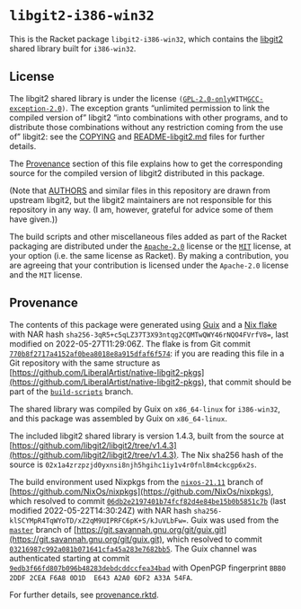 # `libgit2-i386-win32`

This is the Racket package `libgit2-i386-win32`, which contains the
[libgit2](https://libgit2.org) shared library built for `i386-win32`.

## License

The libgit2 shared library is under the license
`(`[`GPL-2.0-only`](https://spdx.org/licenses/GPL-2.0-only.html)` WITH
`[`GCC-exception-2.0`](https://spdx.org/licenses/GCC-exception-2.0.html)`)`.
The exception grants “unlimited permission to link the compiled version
of” libgit2 “into combinations with other programs, and to distribute
those combinations without any restriction coming from the use of”
libgit2: see the [COPYING](./COPYING) and
[README-libgit2.md](./README-libgit2.md) files for further details.

The [Provenance](#provenance) section of this file explains how to get
the corresponding source for the compiled version of libgit2 distributed
in this package.

\(Note that [AUTHORS](./AUTHORS) and similar files in this repository
are drawn from upstream libgit2, but the libgit2 maintainers are not
responsible for this repository in any way. (I am, however, grateful for
advice some of them have given.))

The build scripts and other miscellaneous files added as part of the
Racket packaging are distributed under the
[`Apache-2.0`](https://spdx.org/licenses/Apache-2.0.html) license or the
[`MIT`](https://spdx.org/licenses/MIT.html) license, at your option
(i.e. the same license as Racket). By making a contribution, you are
agreeing that your contribution is licensed under the `Apache-2.0`
license and the `MIT` license.

## Provenance

The contents of this package were generated using
[Guix](https://guix.gnu.org) and a [Nix
flake](https://nixos.org/manual/nix/stable/command-ref/new-cli/nix3-flake.html)
with NAR hash `sha256-3qR5+c5qLZ37T3X93ntqg2CQMTwQWY46rNQO4FVrfV8=`,
last modified on 2022-05-27T11:29:06Z. The flake is from Git commit
[`770b8f2717a4152af0bea8018e8a915dfaf6f574`](https://github.com/LiberalArtist/native-libgit2-pkgs/commit/770b8f2717a4152af0bea8018e8a915dfaf6f574):
if you are reading this file in a Git repository with the same structure
as
[https://github.com/LiberalArtist/native-libgit2-pkgs](https://github.com/LiberalArtist/native-libgit2-pkgs),
that commit should be part of the
[`build-scripts`](https://github.com/LiberalArtist/native-libgit2-pkgs/tree/build-scripts)
branch.

The shared library was compiled by Guix on `x86_64-linux` for
`i386-win32`, and this package was assembled by Guix on `x86_64-linux`.

The included libgit2 shared library is version 1.4.3, built from the
source at
[https://github.com/libgit2/libgit2/tree/v1.4.3](https://github.com/libgit2/libgit2/tree/v1.4.3).
The Nix sha256 hash of the source is
`02x1a4zrzpzjd0yxnsi8njh5hgihc1iy1v4r0fnl8m4ckcgp6x2s`.

The build environment used Nixpkgs from the
[`nixos-21.11`](https://github.com/NixOs/nixpkgs/tree/nixos-21.11)
branch of
[https://github.com/NixOs/nixpkgs](https://github.com/NixOs/nixpkgs),
which resolved to commit
[`06db2e2197401b74fcf82d4e84be15b0b5851c7b`](https://github.com/NixOs/nixpkgs/commit/06db2e2197401b74fcf82d4e84be15b0b5851c7b)
\(last modified 2022-05-22T14:30:24Z) with NAR hash
`sha256-klSCYMpR4TqWYoTD/xZ2qM9UIPRFC6pK+S/kJuVLbFw=`. Guix was used
from the
[`master`](https://git.savannah.gnu.org/cgit/guix.git/log/?h=master)
branch of
[https://git.savannah.gnu.org/git/guix.git](https://git.savannah.gnu.org/git/guix.git),
which resolved to commit
[`03216987c992a081b071641cfa45a283e7682bb5`](https://git.savannah.gnu.org/cgit/guix.git/tree/?id=03216987c992a081b071641cfa45a283e7682bb5).
The Guix channel was authenticated starting at commit
[`9edb3f66fd807b096b48283debdcddccfea34bad`](https://git.savannah.gnu.org/cgit/guix.git/tree/?id=9edb3f66fd807b096b48283debdcddccfea34bad)
with OpenPGP fingerprint `BBB0 2DDF 2CEA F6A8 0D1D  E643 A2A0 6DF2 A33A
54FA`.

For further details, see [provenance.rktd](./provenance.rktd).
